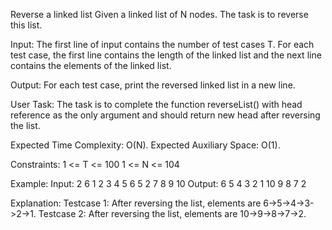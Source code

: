 Reverse a linked list 
Given a linked list of N nodes. The task is to reverse this list.

Input:
The first line of input contains the number of test cases T. For each test case, the first line contains the length of the linked list and the next line contains the elements of the linked list.

Output:
For each test case, print the reversed linked list in a new line.

User Task:
The task is to complete the function reverseList() with head reference as the only argument and should return new head after reversing the list.

Expected Time Complexity: O(N).
Expected Auxiliary Space: O(1).

Constraints:
1 <= T <= 100
1 <= N <= 104

Example:
Input:
2
6
1 2 3 4 5 6
5
2 7 8 9 10
Output:
6 5 4 3 2 1
10 9 8 7 2

Explanation:
Testcase 1: After reversing the list, elements are 6->5->4->3->2->1.
Testcase 2: After reversing the list, elements are 10->9->8->7->2.